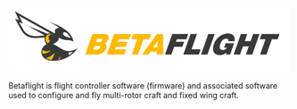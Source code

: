 ![Betaflight](profile/images/bf_logo.png)

Betaflight is flight controller software (firmware) and associated software used to configure and fly multi-rotor craft and fixed wing craft.
